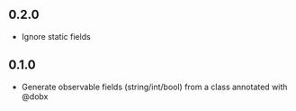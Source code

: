 ## 0.2.0

* Ignore static fields

## 0.1.0

* Generate observable fields (string/int/bool) from a class annotated with @dobx
